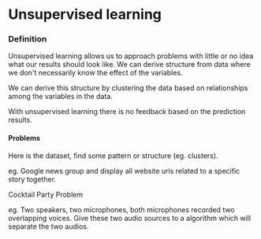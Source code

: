# Unsupervised learning

### Definition
Unsupervised learning allows us to approach problems with little or no idea what our results should look like. We can derive structure from data where we don't necessarily know the effect of the variables.

We can derive this structure by clustering the data based on relationships among the variables in the data.

With unsupervised learning there is no feedback based on the prediction results.

#### Problems
Here is the dataset, find some pattern or structure (eg. clusters).

eg. Google news group and display all website urls related to a specific story together.

Cocktail Party Problem

eg. Two speakers, two microphones, both microphones recorded two overlapping voices. Give these two audio sources to a algorithm which will separate the two audios.